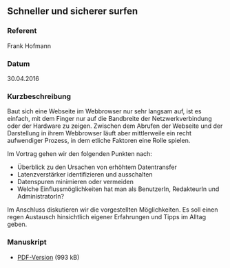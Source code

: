 ## Schneller und sicherer surfen

### Referent
Frank Hofmann

### Datum
30.04.2016

### Kurzbeschreibung
Baut sich eine Webseite im Webbrowser nur sehr langsam auf, ist es einfach, mit
dem Finger nur auf die Bandbreite der Netzwerkverbindung oder der Hardware zu
zeigen. Zwischen dem Abrufen der Webseite und der Darstellung in ihrem
Webbrowser läuft aber mittlerweile ein recht aufwendiger Prozess, in dem
etliche Faktoren eine Rolle spielen.

Im Vortrag gehen wir den folgenden Punkten nach:

* Überblick zu den Ursachen von erhöhtem Datentransfer
* Latenzverstärker identifizieren und ausschalten
* Datenspuren minimieren oder vermeiden
* Welche Einflussmöglichkeiten hat man als BenutzerIn, RedakteurIn und AdministratorIn?

Im Anschluss diskutieren wir die vorgestellten Möglichkeiten. Es soll einen
regen Austausch hinsichtlich eigener Erfahrungen und Tipps im Alltag geben.

### Manuskript

* [PDF-Version](/download/lit_2016/html-beschleunigen-luga2016.pdf) (993 kB)

